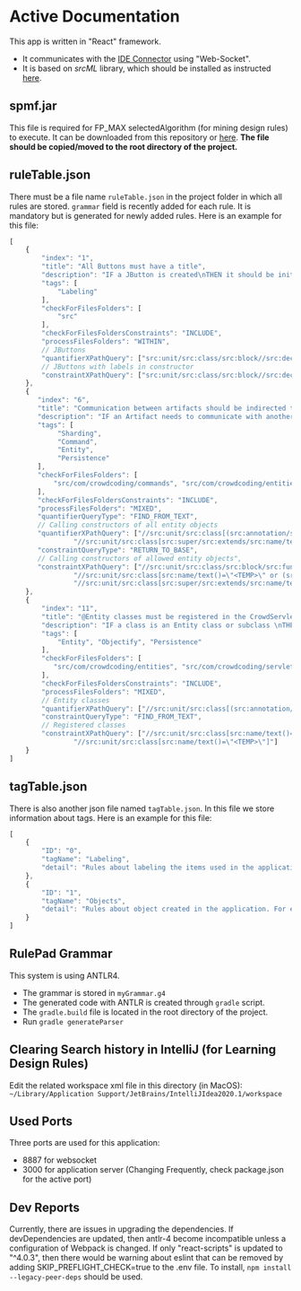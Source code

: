 # Active Documentation

This app is written in "React" framework.
- It communicates with the [IDE Connector](https://github.com/devuxd/ActiveDocumentation/tree/RulePad-version) using "Web-Socket".
- It is based on _srcML_ library, which should be installed as instructed [here](https://github.com/devuxd/active-doc-client/wiki#installing-srcml).

## spmf.jar

This file is required for FP_MAX selectedAlgorithm (for mining design rules) to execute. It can be downloaded from this repository or [here](http://www.philippe-fournier-viger.com/spmf/index.php?link=download.php).
**The file should be copied/moved to the root directory of the project.**


## ruleTable.json

There must be a file name `ruleTable.json` in the project folder in which all rules are stored. `grammar` field is recently added for each rule. 
It is mandatory but is generated for newly added rules. Here is an example for this file:

```javascript
[
    {
        "index": "1",
        "title": "All Buttons must have a title",
        "description": "IF a JButton is created\nTHEN it should be initialized and have a title upon creating.",
        "tags": [
            "Labeling"
        ],
        "checkForFilesFolders": [
            "src"
        ],
        "checkForFilesFoldersConstraints": "INCLUDE",
        "processFilesFolders": "WITHIN",
        // JButtons
        "quantifierXPathQuery": ["src:unit/src:class/src:block//src:decl_stmt/src:decl[src:type/src:name/text()=\"JButton\"]"],
        // JButtons with labels in constructor
        "constraintXPathQuery": ["src:unit/src:class/src:block//src:decl_stmt/src:decl[src:type/src:name/text()=\"JButton\" and count(src:init/src:expr/src:call/src:argument_list/src:argument)>0]"]
    },
    {
       "index": "6",
       "title": "Communication between artifacts should be indirected through a Command",
       "description": "IF an Artifact needs to communicate with another artifact\nTHEN it should create a Command describing the desired action to be performed.\nEach Artifact exists in a separate shard, which may execute in parallel on a separate server. An artifact may communicate with another artifact by creating a Command which describes the action that it wishes the receiving Artifact to perform.",
       "tags": [
            "Sharding",
            "Command",
            "Entity",
            "Persistence"
       ],
       "checkForFilesFolders": [
           "src/com/crowdcoding/commands", "src/com/crowdcoding/entities"
       ],
       "checkForFilesFoldersConstraints": "INCLUDE",
       "processFilesFolders": "MIXED",       
       "quantifierQueryType": "FIND_FROM_TEXT",
       // Calling constructors of all entity objects
       "quantifierXPathQuery": ["//src:unit/src:class[(src:annotation/src:name[text()=\"Entity\"] or src:annotation/src:name[text()=\"Subclass\"])]/src:name/text()",
                "//src:unit/src:class[src:super/src:extends/src:name/text()=\"Command\"]/src:block/src:class/src:block/descendant-or-self::src:decl_stmt/src:decl[src:init/src:expr/src:call/src:name/text()=\"<TEMP>\"]"],
       "constraintQueryType": "RETURN_TO_BASE",
       // Calling constructors of allowed entity objects",
       "constraintXPathQuery": ["//src:unit/src:class/src:block/src:function_decl[src:name/text()=\"execute\"]/src:parameter_list/src:parameter/src:decl/src:type/src:name[not(text()=\"String\")]/text()",
                "//src:unit/src:class[src:name/text()=\"<TEMP>\" or (src:super/src:extends/src:name/text()=\"<TEMP>\")]/src:name/text()",
                "//src:unit/src:class[src:super/src:extends/src:name/text()=\"Command\"]/src:block/src:class/src:block/descendant-or-self::src:decl_stmt/src:decl[src:init/src:expr/src:call/src:name/text()=\"<TEMP>\"]"]
    },
    {
        "index": "11",
        "title": "@Entity classes must be registered in the CrowdServlet class",
        "description": "IF a class is an Entity class or subclass \nTHEN it must be registered in 'CrowdServlet' class by ObjectifyService.\nAll entities needs to be registered with Objectify, so that Objectify knows to persist them. The registration must be done in 'CrowdServlet.java'",
        "tags": [
            "Entity", "Objectify", "Persistence"
        ],
        "checkForFilesFolders": [
           "src/com/crowdcoding/entities", "src/com/crowdcoding/servlets"
        ],
        "checkForFilesFoldersConstraints": "INCLUDE",
        "processFilesFolders": "MIXED",              
        // Entity classes
        "quantifierXPathQuery": ["//src:unit/src:class[(src:annotation/src:name[text()=\"Entity\"] or src:annotation/src:name[text()=\"Subclass\"])]"],
        "constraintQueryType": "FIND_FROM_TEXT",
        // Registered classes
        "constraintXPathQuery": ["//src:unit/src:class[src:name/text()=\"CrowdServlet\"]//src:expr_stmt/src:expr/src:call[src:name/src:name/text()=\"ObjectifyService\" and src:name/src:name/text()=\"register\"]/src:argument_list/src:argument/src:expr/src:name/src:name[1]/text()",
                "//src:unit/src:class[src:name/text()=\"<TEMP>\"]"]
    }
]
```


## tagTable.json

There is also another json file named `tagTable.json`. In this file we store information about tags. Here is an example for this file:

```javascript
[
    {
        "ID": "0",
        "tagName": "Labeling",
        "detail": "Rules about labeling the items used in the application. The labeling must follows special policies."
    },
    {
        "ID": "1",
        "tagName": "Objects",
        "detail": "Rules about object created in the application. For each object there might be some constraints and considerations."
    }
]
```

## RulePad Grammar

This system is using ANTLR4.

* The grammar is stored in `myGrammar.g4`
* The generated code with ANTLR is created through `gradle` script.
* The `gradle.build` file is located in the root directory of the project.
* Run `gradle generateParser`

## Clearing Search history in IntelliJ (for Learning Design Rules)

Edit the related workspace xml file in this directory (in MacOS):
`~/Library/Application Support/JetBrains/IntelliJIdea2020.1/workspace`

## Used Ports

Three ports are used for this application:
* 8887 for websocket
* 3000 for application server (Changing Frequently, check package.json for the active port)


## Dev Reports
Currently, there are issues in upgrading the dependencies.
If devDependencies are updated, then antlr-4 become incompatible unless a configuration of Webpack is changed.
If only "react-scripts" is updated to "^4.0.3", then there would be warning about eslint that can be removed
by adding SKIP_PREFLIGHT_CHECK=true to the .env file.
To install, `npm install --legacy-peer-deps` should be used.